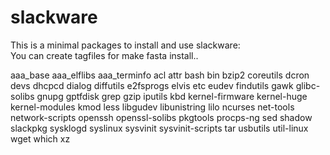 # slackware

This is a minimal packages to install and use slackware:  
You can create tagfiles for make fasta install..  

aaa_base
aaa_elflibs
aaa_terminfo
acl
attr
bash
bin
bzip2
coreutils
dcron
devs
dhcpcd
dialog
diffutils
e2fsprogs
elvis
etc
eudev
findutils
gawk
glibc-solibs
gnupg
gptfdisk
grep
gzip
iputils
kbd
kernel-firmware
kernel-huge
kernel-modules
kmod
less
libgudev
libunistring
lilo
ncurses
net-tools
network-scripts
openssh
openssl-solibs
pkgtools
procps-ng
sed
shadow
slackpkg
sysklogd
syslinux
sysvinit
sysvinit-scripts
tar
usbutils
util-linux
wget
which
xz